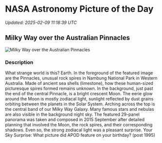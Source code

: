 # NASA Astronomy Picture of the Day

_Updated: 2025-02-09 11:18:39 UTC_

## Milky Way over the Australian Pinnacles

![Milky Way over the Australian Pinnacles](https://apod.nasa.gov/apod/image/2502/PinnaclesGalaxy_Goh_1080.jpg)

### Description

What strange world is this? Earth. In the foreground of the featured image are the Pinnacles, unusual rock spires in Nambung National Park in Western Australia. Made of ancient sea shells (limestone), how these human-sized picturesque spires formed remains unknown.  In the background, just past the end of the central Pinnacle, is a bright crescent Moon. The eerie glow around the Moon is mostly zodiacal light, sunlight reflected by dust grains orbiting between the planets in the Solar System. Arching across the top is the central band of our Milky Way Galaxy. Many famous stars and nebulas are also visible in the background night sky. The featured 29-panel panorama was taken and composed in 2015 September after detailed planning that involved the Moon, the rock spires, and their corresponding shadows. Even so, the strong zodiacal light was a pleasant surprise.   Your Sky Surprise: What picture did APOD feature on your birthday? (post 1995)
